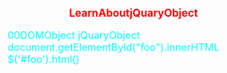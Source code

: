 <style>
h2{
text-align:center;
color:red;
}
p{
color:aqua;
font-size:20px;
}
</style>
<h2>LearnAboutjQuaryObject</h2>
<p>
00DOMObject                                   jQuaryObject
document.getElementById("foo").innerHTML      $('#foo').html()





</p>